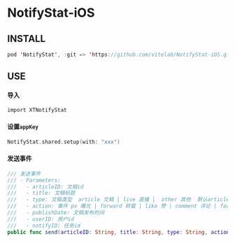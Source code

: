 # NotifyStat-iOS

## INSTALL

```Swift
pod 'NotifyStat', :git => 'https://github.com/vitelab/NotifyStat-iOS.git'
```

## USE
#### 导入
```
import XTNotifyStat
```
#### 设置`appKey`

```Swift
NotifyStat.shared.setup(with: "xxx")
```

#### 发送事件

```Swift
/// 发送事件
/// - Parameters:
///   - articleID: 文稿id
///   - title: 文稿标题
///   - type: 文稿类型  article 文稿 | live 直播 |  other 其他  默认article
///   - action: 事件 pv 曝光 | forward 转载 | like 赞 | comment 评论 | favorite 收藏
///   - publishDate: 文稿发布时间
///   - userID: 用户id
///   - notifyID: 任务id
public func send(articleID: String, title: String, type: String, action: String, publishDate: Date, userID: String?, notifyID: String?, completion: ((Result<Any, Error>) -> ())?)
```